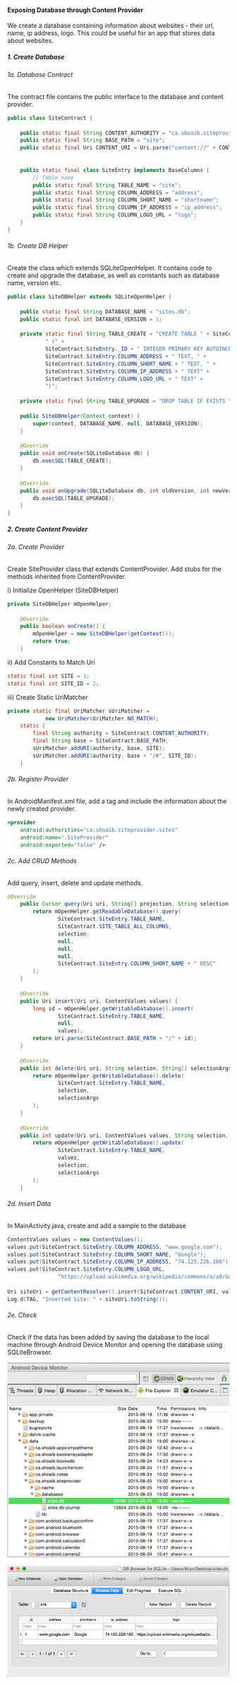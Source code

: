 #### Exposing Database through Content Provider

We create a database containing information about websites - their url, name, ip address, logo. This could be useful for an app that stores data about websites.

##### 1. Create Database
###### 1a. Database Contract
The contract file contains the public interface to the database and content provider.

```java
public class SiteContract {

    public static final String CONTENT_AUTHORITY = "ca.shoaib.siteprovider.sites";
    public static final String BASE_PATH = "site";
    public static final Uri CONTENT_URI = Uri.parse("content://" + CONTENT_AUTHORITY + "/" + BASE_PATH);


    public static final class SiteEntry implements BaseColumns {
        // Table name
        public static final String TABLE_NAME = "site";
        public static final String COLUMN_ADDRESS = "address";
        public static final String COLUMN_SHORT_NAME = "shortname";
        public static final String COLUMN_IP_ADDRESS = "ip_address";
        public static final String COLUMN_LOGO_URL = "logo";
    }
}
```

###### 1b. Create DB Helper
Create the class which extends SQLiteOpenHelper. It contains code to create and upgrade the database, as well as constants such as database name, version etc.

```java
public class SiteDBHelper extends SQLiteOpenHelper {

    public static final String DATABASE_NAME = "sites.db";
    public static final int DATABASE_VERSION = 1;

    private static final String TABLE_CREATE = "CREATE TABLE " + SiteContract.SiteEntry.TABLE_NAME +
            " (" +
            SiteContract.SiteEntry._ID + " INTEGER PRIMARY KEY AUTOINCREMENT, " +
            SiteContract.SiteEntry.COLUMN_ADDRESS + " TEXT, " +
            SiteContract.SiteEntry.COLUMN_SHORT_NAME + " TEXT, " +
            SiteContract.SiteEntry.COLUMN_IP_ADDRESS + " TEXT" +
            SiteContract.SiteEntry.COLUMN_LOGO_URL + " TEXT" +
            ")";

    private static final String TABLE_UPGRADE = "DROP TABLE IF EXISTS " + SiteContract.SiteEntry.TABLE_NAME;

    public SiteDBHelper(Context context) {
        super(context, DATABASE_NAME, null, DATABASE_VERSION);
    }

    @Override
    public void onCreate(SQLiteDatabase db) {
        db.execSQL(TABLE_CREATE);
    }

    @Override
    public void onUpgrade(SQLiteDatabase db, int oldVersion, int newVersion) {
        db.execSQL(TABLE_UPGRADE);
    }
}
```

##### 2. Create Content Provider
###### 2a. Create Provider
Create SiteProvider class that extends ContentProvider. Add stubs for the methods inherited from ContentProvider.

i) Initialize OpenHelper (SiteDBHelper)

```java
private SiteDBHelper mOpenHelper;

    @Override
    public boolean onCreate() {
        mOpenHelper = new SiteDBHelper(getContext());
        return true;
    }
```

ii) Add Constants to Match Uri

```java
static final int SITE = 1;
static final int SITE_ID = 2;
```

iii) Create Static UriMatcher
```java
private static final UriMatcher sUriMatcher =
            new UriMatcher(UriMatcher.NO_MATCH);
    static {
        final String authority = SiteContract.CONTENT_AUTHORITY;
        final String base = SiteContract.BASE_PATH;
        sUriMatcher.addURI(authority, base, SITE);
        sUriMatcher.addURI(authority, base + "/#", SITE_ID);
    }
```

###### 2b. Register Provider
In AndroidManifest.xml file, add a <provider> tag and include the information about the newly created provider.

```xml
<provider
    android:authorities="ca.shoaib.siteprovider.sites"
    android:name=".SiteProvider"
    android:exported="false" />
```

###### 2c. Add CRUD Methods
Add query, insert, delete and update methods.

```java
@Override
    public Cursor query(Uri uri, String[] projection, String selection, String[] selectionArgs, String sortOrder) {
        return mOpenHelper.getReadableDatabase().query(
                SiteContract.SiteEntry.TABLE_NAME,
                SiteContract.SITE_TABLE_ALL_COLUMNS,
                selection,
                null,
                null,
                null,
                SiteContract.SiteEntry.COLUMN_SHORT_NAME + " DESC"
        );
    }

    @Override
    public Uri insert(Uri uri, ContentValues values) {
        long id = mOpenHelper.getWritableDatabase().insert(
                SiteContract.SiteEntry.TABLE_NAME,
                null,
                values);
        return Uri.parse(SiteContract.BASE_PATH + "/" + id);
    }

    @Override
    public int delete(Uri uri, String selection, String[] selectionArgs) {
        return mOpenHelper.getWritableDatabase().delete(
                SiteContract.SiteEntry.TABLE_NAME,
                selection,
                selectionArgs
        );
    }

    @Override
    public int update(Uri uri, ContentValues values, String selection, String[] selectionArgs) {
        return mOpenHelper.getWritableDatabase().update(
                SiteContract.SiteEntry.TABLE_NAME,
                values,
                selection,
                selectionArgs
        );
    }
```

###### 2d. Insert Data
In MainActivity.java, create and add a sample to the database

```java
ContentValues values = new ContentValues();
values.put(SiteContract.SiteEntry.COLUMN_ADDRESS, "www.google.com");
values.put(SiteContract.SiteEntry.COLUMN_SHORT_NAME, "Google");
values.put(SiteContract.SiteEntry.COLUMN_IP_ADDRESS, "74.125.226.180");
values.put(SiteContract.SiteEntry.COLUMN_LOGO_URL,
                "https://upload.wikimedia.org/wikipedia/commons/a/a0/Google_favicon_2012.jpg");

Uri siteUri = getContentResolver().insert(SiteContract.CONTENT_URI, values);
Log.d(TAG, "Inserted Site: " + siteUri.toString());
```

###### 2e. Check
Check if the data has been added by saving the database to the local machine through Android Device Monitor and opening the database using SQLiteBrowser.

![Android Device Monitor](pic1.png)

![SQLiteBrowser](pic2.png)

